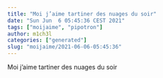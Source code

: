 ```yaml
---
title: "Moi j’aime tartiner des nuages du soir"
date: "Sun Jun  6 05:45:36 CEST 2021"
tags: ["moijaime", "pipotron"]
author: m1ch3l
categories: ["generated"]
slug: "moijaime/2021-06-06-05:45:36"
---
```


Moi j’aime tartiner des nuages du soir
